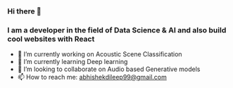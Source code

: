 ### Hi there 👋
### I am a developer in the field of Data Science & AI and also build cool websites with React
<!--
**Abhishekdileep/Abhishekdileep** is a ✨ _special_ ✨ repository because its `README.md` (this file) appears on your GitHub profile.
-->
- 🔭 I’m currently working on Acoustic Scene Classification 
- 🌱 I’m currently learning Deep learning 
- 👯 I’m looking to collaborate on Audio based Generative models 
- 📫 How to reach me: abhishekdileep99@gmail.com
